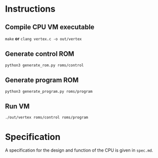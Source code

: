 # Instructions

## Compile CPU VM executable
`make`
**or**
`clang vertex.c -o out/vertex`

## Generate control ROM
`python3 generate_rom.py roms/control`

## Generate program ROM
`python3 generate_program.py roms/program`

## Run VM
`./out/vertex roms/control roms/program`

# Specification
A specification for the design and function of the CPU is given in `spec.md`.


